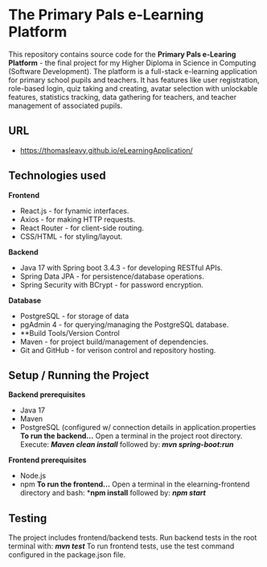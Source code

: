 # The Primary Pals e-Learning Platform

This repository contains source code for the **Primary Pals e-Learing Platform** - the final project for my Higher Diploma in Science in Computing (Software Development). 
The platform is a full-stack e-learning application for primary school pupils and teachers. 
It has features like user registration, role-based login, quiz taking and creating, avatar selection with unlockable features, statistics tracking, data gathering for teachers, and teacher management of associated pupils.

## URL
- https://thomasleavy.github.io/eLearningApplication/

## Technologies used

**Frontend**
  
- React.js - for fynamic interfaces.
- Axios - for making HTTP requests.
- React Router - for client-side routing.
- CSS/HTML - for styling/layout.
  
**Backend**
  
- Java 17 with Spring boot 3.4.3 - for developing RESTful APIs.
- Spring Data JPA - for persistence/database operations.
- Spring Security with BCrypt - for password encryption.
  
**Database**
  
- PostgreSQL - for storage of data
- pgAdmin 4 - for querying/managing the PostgreSQL database.
- **Build Tools/Version Control
- Maven - for project build/management of dependencies.
- Git and GitHub - for verison control and repository hosting.

## Setup / Running the Project

**Backend prerequisites**

- Java 17
- Maven
- PostgreSQL (configured w/ connection details in application.properties
**To run the backend...**
Open a terminal in the project root directory. Execute:
***Maven clean install***
followed by:
***mvn spring-boot:run***

**Frontend prerequisites**

- Node.js
- npm
**To run the frontend...**
Open a terminal in the elearning-frontend directory and bash:
***npm install**
followed by:
***npm start***

## Testing

The project includes frontend/backend tests. Run backend tests in the root terminal with:
***mvn test***
To run frontend tests, use the test command configured in the package.json file.









